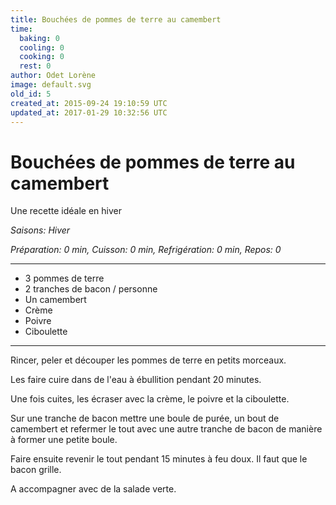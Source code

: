 ```yaml
---
title: Bouchées de pommes de terre au camembert
time:
  baking: 0
  cooling: 0
  cooking: 0
  rest: 0
author: Odet Lorène
image: default.svg
old_id: 5
created_at: 2015-09-24 19:10:59 UTC
updated_at: 2017-01-29 10:32:56 UTC
---
```


# Bouchées de pommes de terre au camembert

Une recette idéale en hiver

*Saisons: Hiver*

*Préparation: 0 min, Cuisson: 0 min, Refrigération: 0 min, Repos: 0*

---

- 3 pommes de terre
- 2 tranches de bacon / personne
- Un camembert
- Crème
- Poivre
- Ciboulette

---

Rincer, peler et découper les pommes de terre en petits morceaux. 

Les faire cuire dans de l'eau à ébullition pendant 20 minutes.

Une fois cuites, les écraser avec la crème, le poivre et la ciboulette.

Sur une tranche de bacon mettre une boule de purée, un bout de camembert et refermer le tout avec une autre tranche de bacon de manière à former une petite boule.

Faire ensuite revenir le tout pendant 15 minutes à feu doux. Il faut que le bacon grille.

A accompagner avec de la salade verte.
